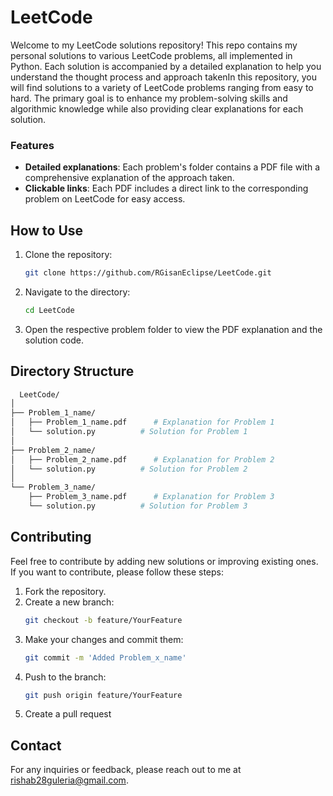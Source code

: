 # LeetCode

Welcome to my LeetCode solutions repository!
This repo contains my personal solutions to various LeetCode problems, all implemented in Python. Each solution is accompanied by a detailed explanation to help you understand the thought process and approach takenIn this repository, you will find solutions to a variety of LeetCode problems ranging from easy to hard. The primary goal is to enhance my problem-solving skills and algorithmic knowledge while also providing clear explanations for each solution.

### Features

- **Detailed explanations**: Each problem's folder contains a PDF file with a comprehensive explanation of the approach taken.
- **Clickable links**: Each PDF includes a direct link to the corresponding problem on LeetCode for easy access.

## How to Use

1. Clone the repository:
   ```bash
   git clone https://github.com/RGisanEclipse/LeetCode.git
2. Navigate to the directory:
   ```bash
   cd LeetCode
3. Open the respective problem folder to view the PDF explanation and the solution code. 

## Directory Structure

```bash
  LeetCode/
│
├── Problem_1_name/
│   ├── Problem_1_name.pdf      # Explanation for Problem 1
│   └── solution.py          # Solution for Problem 1
│
├── Problem_2_name/
│   ├── Problem_2_name.pdf      # Explanation for Problem 2
│   └── solution.py          # Solution for Problem 2
│
└── Problem_3_name/
    ├── Problem_3_name.pdf      # Explanation for Problem 3
    └── solution.py          # Solution for Problem 3

```
## Contributing

Feel free to contribute by adding new solutions or improving existing ones. If you want to contribute, please follow these steps:

1. Fork the repository.
2. Create a new branch:
   ```bash
   git checkout -b feature/YourFeature
3. Make your changes and commit them:
   ```bash
   git commit -m 'Added Problem_x_name'
4. Push to the branch:
   ```bash
   git push origin feature/YourFeature
5. Create a pull request
   
## Contact

For any inquiries or feedback, please reach out to me at rishab28guleria@gmail.com.


